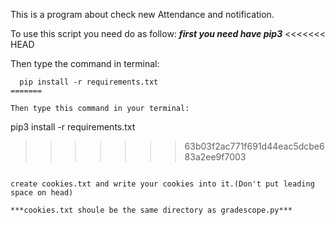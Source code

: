 This is a program about check new Attendance and notification.

To use this script you need do as follow:
  ***first you need have pip3*** 
<<<<<<< HEAD
 
 Then type the command in terminal:
  ```
    pip install -r requirements.txt
=======
  
  Then type this command in your terminal:
  ```
   pip3 install -r requirements.txt
>>>>>>> 63b03f2ac771f691d44eac5dcbe683a2ee9f7003
  ```
  
  create cookies.txt and write your cookies into it.(Don't put leading space on head)
 
  ***cookies.txt shoule be the same directory as gradescope.py***
